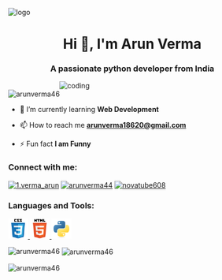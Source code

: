 ![logo](https://github.com/ArunVerma46/ArunVerma46/blob/main/Purple%20and%20Black%20Futuristic%20AI%20Technology%20Banner.png)
<h1 align="center">Hi 👋, I'm Arun Verma</h1>
<h3 align="center">A passionate python developer from India</h3>
<img align="right" alt="coding" width="400" src="https://user-images.githubusercontent.com/55389276/140866485-8fb1c876-9a8f-4d6a-98dc-08c4981eaf70.gif">

<p align="left"> <img src="https://komarev.com/ghpvc/?username=arunverma46&label=Profile%20views&color=0e75b6&style=flat" alt="arunverma46" /> </p>

- 🌱 I’m currently learning **Web Development**

- 📫 How to reach me **arunverma18620@gmail.com**

- ⚡ Fun fact **I am Funny**

<h3 align="left">Connect with me:</h3>
<p align="left">
<a href="https://instagram.com/1.verma_arun" target="blank"><img align="center" src="https://raw.githubusercontent.com/rahuldkjain/github-profile-readme-generator/master/src/images/icons/Social/instagram.svg" alt="1.verma_arun" height="30" width="40" /></a>
<a href="https://www.behance.net/arunverma44" target="blank"><img align="center" src="https://raw.githubusercontent.com/rahuldkjain/github-profile-readme-generator/master/src/images/icons/Social/behance.svg" alt="arunverma44" height="30" width="40" /></a>
<a href="https://www.youtube.com/c/novatube608" target="blank"><img align="center" src="https://raw.githubusercontent.com/rahuldkjain/github-profile-readme-generator/master/src/images/icons/Social/youtube.svg" alt="novatube608" height="30" width="40" /></a>
</p>

<h3 align="left">Languages and Tools:</h3>
<p align="left"> <a href="https://www.w3schools.com/css/" target="_blank" rel="noreferrer"> <img src="https://raw.githubusercontent.com/devicons/devicon/master/icons/css3/css3-original-wordmark.svg" alt="css3" width="40" height="40"/> </a> <a href="https://www.w3.org/html/" target="_blank" rel="noreferrer"> <img src="https://raw.githubusercontent.com/devicons/devicon/master/icons/html5/html5-original-wordmark.svg" alt="html5" width="40" height="40"/> </a> <a href="https://www.python.org" target="_blank" rel="noreferrer"> <img src="https://raw.githubusercontent.com/devicons/devicon/master/icons/python/python-original.svg" alt="python" width="40" height="40"/> </a> </p>

<p><img align="left" src="https://github-readme-stats.vercel.app/api/top-langs?username=arunverma46&show_icons=true&locale=en&layout=compact" alt="arunverma46" /></p>

<p>&nbsp;<img align="center" src="https://github-readme-stats.vercel.app/api?username=arunverma46&show_icons=true&locale=en" alt="arunverma46" /></p>

<p><img align="center" src="https://github-readme-streak-stats.herokuapp.com/?user=arunverma46&" alt="arunverma46" /></p>
